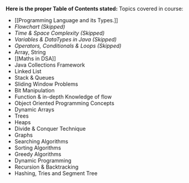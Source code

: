  **Here is the proper Table of Contents stated:** 
Topics covered in course:
- [[Programming Language and its Types.]]
- *Flowchart (Skipped)*
- *Time & Space Complexity (Skipped)*
- *Variables & DataTypes in Java (Skipped)*
- *Operators, Conditionals & Loops (Skipped)*
- Array, String
- [[Maths in DSA]]
- Java Collections Framework
- Linked List
- Stack & Queues
- Sliding Window Problems
- Bit Manipulation
- Function & in-depth Knowledge of flow
- Object Oriented Programming Concepts
- Dynamic Arrays
- Trees
- Heaps
- Divide & Conquer Technique
- Graphs
- Searching Algorithms
- Sorting Algorithms
- Greedy Algorithms
- Dynamic Programming
- Recursion & Backtracking
- Hashing, Tries and Segment Tree